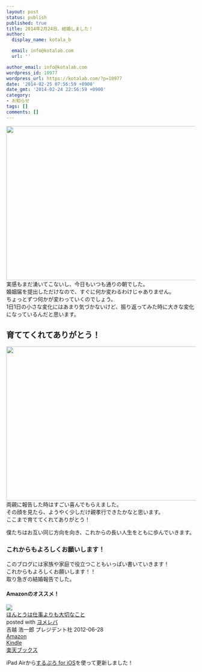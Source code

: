 ```yaml
---
layout: post
status: publish
published: true
title: 2014年2月24日、結婚しました！
author:
  display_name: kotala_b

  email: info@kotalab.com
  url: ''

author_email: info@kotalab.com
wordpress_id: 10977
wordpress_url: https://kotalab.com/?p=10977
date: '2014-02-25 07:56:59 +0900'
date_gmt: '2014-02-24 22:56:59 +0900'
category:
- お知らせ
tags: []
comments: []
---
```

<p><img src="https://kotalab.com/wp-content/uploads/image1-546x409.jpg" alt="" width="546" height="409" class="alignnone size-large wp-image-10980" /><br />
実感もまだ湧いてこないし、今日もいつも通りの朝でした。<br />
婚姻届を提出しただけなので、すぐに何か変わるわけじゃありません。<br />
ちょっとずつ何かが変わっていくのでしょう。<br />
1日1日の小さな変化にはあまり気づかないけど、振り返ってみた時に大きな変化になっているんだと思います。<br />
<!--more--></p>
<h2>育ててくれてありがとう！</h2>
<p><img src="https://kotalab.com/wp-content/uploads/image-546x409.jpg" alt="" width="546" height="409" class="alignnone size-large wp-image-10979" /><br />
両親に報告した時はすごい喜んでもらえました。<br />
その顔を見たら、ようやく少しだけ親孝行できたかなと思います。<br />
ここまで育ててくれてありがとう！</p>
<p>僕たちはお互い同じ方向を向き、これからの長い人生をともに歩んでいきます。</p>
<h3>これからもよろしくお願いします！</h3>
<p>このブログには家族や家庭で役立つこともいっぱい書いていきます！<br />
これからもよろしくお願いします！！<br />
取り急ぎの結婚報告でした。</p>
<h4 class="aam">Amazonのオススメ！</h4>
<div class="booklink-box">
<div class="booklink-image"><a href="http://www.amazon.co.jp/exec/obidos/asin/4833420155/same-22/" rel="nofollow" target="_blank"><img src="http://ecx.images-amazon.com/images/I/31OTzTaZU8L._SL160_.jpg" style="border: none;" /></a></div>
<div class="booklink-info">
<div class="booklink-name"><a href="http://www.amazon.co.jp/exec/obidos/asin/4833420155/same-22/" rel="nofollow" target="_blank">ほんとうは仕事よりも大切なこと</a>
<div class="booklink-powered-date">posted with <a href="http://yomereba.com" rel="nofollow" target="_blank">ヨメレバ</a></div>
</div>
<div class="booklink-detail">吉越 浩一郎 プレジデント社 2012-06-28    </div>
<div class="booklink-link2">
<div class="shoplinkamazon"><a href="http://www.amazon.co.jp/exec/obidos/asin/4833420155/same-22/" rel="nofollow" target="_blank" title="アマゾン" >Amazon</a></div>
<div class="shoplinkkindle"><a href="http://www.amazon.co.jp/gp/search?keywords=%82%D9%82%F1%82%C6%82%A4%82%CD%8Ed%8E%96%82%E6%82%E8%82%E0%91%E5%90%D8%82%C8%82%B1%82%C6&__mk_ja_JP=%83J%83%5E%83J%83i&url=node%3D2275256051&tag=same-22" rel="nofollow" target="_blank" >Kindle</a></div>
<div class="shoplinkrakuten"><a href="http://c.af.moshimo.com/af/c/click?a_id=374941&p_id=56&pc_id=56&pl_id=637&s_v=b5Rz2P0601xu&url=http%3A%2F%2Fbooks.rakuten.co.jp%2Frb%2F11759643%2F" rel="nofollow" target="_blank" title="楽天ブックス" >楽天ブックス</a></div>
</p></div>
</div>
<div class="booklink-footer"></div>
</div>
<p>iPad Airから<a href="https://itunes.apple.com/jp/app/surupuro-for-ios-buroguedita/id436676299?mt=8&uo=4&at=10l4yU" rel="nofollow" target="_blank">するぷろ for iOS</a>を使って更新しました！</p>

